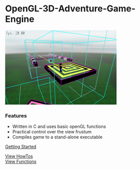 # OpenGL-3D-Adventure-Game-Engine

![](./Documentation/howTos/Debug/0.png)

### Features
* Written in C and uses basic openGL functions
* Practical control over the view frustum
* Compiles game to a stand-alone executable

[Getting Started](Documentation/Getting_Started.md)  

[View HowTos](Documentation/howTos/index.md)  
[View Functions](Documentation/functions/index.md)  
